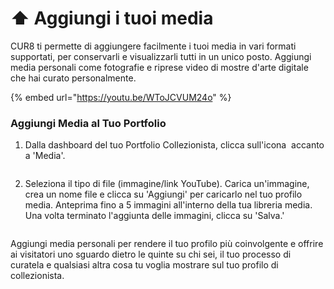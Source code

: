 # ⬆️ Aggiungi i tuoi media

CUR8 ti permette di aggiungere facilmente i tuoi media in vari formati supportati, per conservarli e visualizzarli tutti in un unico posto. Aggiungi media personali come fotografie e riprese video di mostre d'arte digitale che hai curato personalmente.

{% embed url="https://youtu.be/WToJCVUM24o" %}

### Aggiungi Media al Tuo Portfolio

1. Dalla dashboard del tuo Portfolio Collezionista, clicca sull'icona <img src="../../.gitbook/assets/Screenshot 2024-07-09 at 14.25.39.png" alt="" data-size="line"> accanto a 'Media'.

<figure><img src="../../.gitbook/assets/Screenshot 2025-03-11 at 11.08.39.png" alt=""><figcaption></figcaption></figure>

2. Seleziona il tipo di file (immagine/link YouTube). Carica un'immagine, crea un nome file e clicca su 'Aggiungi' per caricarlo nel tuo profilo media. Anteprima fino a 5 immagini all'interno della tua libreria media. Una volta terminato l'aggiunta delle immagini, clicca su 'Salva.'

<figure><img src="../../.gitbook/assets/Screenshot 2025-03-11 at 11.09.34.png" alt=""><figcaption></figcaption></figure>

Aggiungi media personali per rendere il tuo profilo più coinvolgente e offrire ai visitatori uno sguardo dietro le quinte su chi sei, il tuo processo di curatela e qualsiasi altra cosa tu voglia mostrare sul tuo profilo di collezionista.
